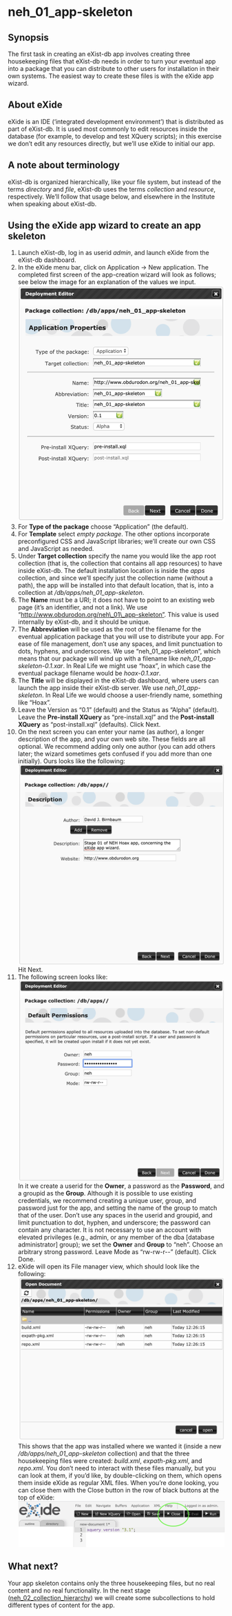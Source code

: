 # neh\_01\_app-skeleton

## Synopsis

The first task in creating an eXist-db app involves creating three housekeeping files that eXist-db needs in order to turn your eventual app into a package that you can distribute to other users for installation in their own systems. The easiest way to create these files is with the eXide app wizard. 

## About eXide

eXide is an IDE (‘integrated development environment’) that is distributed as part of eXist-db. It is used most commonly to edit resources inside the database (for example, to develop and test XQuery scripts); in this exercise we don’t edit any resources directly, but we’ll use eXide to initial our app.

## A note about terminology

eXist-db is organized hierarchically, like your file system, but instead of the terms *directory* and *file*, eXist-db uses the terms *collection* and *resource*, respectively. We’ll follow that usage below, and elsewhere in the Institute when speaking about eXist-db.

## Using the eXide app wizard to create an app skeleton

1. Launch eXist-db, log in as userid *admin*, and launch eXide from the eXist-db dashboard.
2. In the eXide menu bar, click on Application → New application. The completed first screen of the app-creation wizard will look as follows; see below the image for an explanation of the values we input.
![Wizard, screen 1](images/eXide-app-wizard_01.png)
2. For **Type of the package** choose “Application” (the default). 
3. For **Template** select *empty package*. The other options incorporate preconfigured CSS and JavaScript libraries; we’ll create our own CSS and JavaScript as needed.
4. Under **Target collection** specify the name you would like the app root collection (that is, the collection that contains all app resources) to have inside eXist-db. The default installation location is inside the *apps* collection, and since we’ll specify just the collection name (without a path), the app will be installed into that default location, that is, into a collection at */db/apps/neh\_01\_app-skeleton*.
5. The **Name** must be a URI; it does not have to point to an existing web page (it’s an identifier, and not a link). We use “http://www.obdurodon.org/neh\_01\_app-skeleton”. This value is used internally by eXist-db, and it should be unique.
6. The **Abbreviation** will be used as the root of the filename for the eventual application package that you will use to distribute your app. For ease of file management, don’t use any spaces, and limit punctuation to dots, hyphens, and underscores. We use “neh\_01\_app-skeleton”, which means that our package will wind up with a filename like *neh\_01\_app-skeleton-0.1.xar*. In Real Life we might use “hoax”, in which case the eventual package filename would be *hoax-0.1.xar*.
7. The **Title** will be displayed in the eXist-db dashboard, where users can launch the app inside their eXist-db server. We use *neh\_01\_app-skeleton*. In Real Life we would choose a user-friendly name, something like “Hoax”.
8.  Leave the Version as “0.1” (default) and the Status as “Alpha” (default). Leave the **Pre-install XQuery** as “pre-install.xql” and the **Post-install XQuery** as “post-install.xql” (defaults). Click Next.
9. On the next screen you can enter your name (as author), a longer description of the app, and your own web site. These fields are all optional. We recommend adding only one author (you can add others later; the wizard sometimes gets confused if you add more than one initially). Ours looks like the following:
![Wizard, screen 2](images/eXide-app-wizard_02.png)
Hit Next.
10. The following screen looks like:
![Wizard, screen 3](images/eXide-app-wizard_03.png)
In it we create a userid for the **Owner**, a password as the **Password**, and a groupid as the **Group**. Although it is possible to use existing credentials, we recommend creating a unique user, group, and password just for the app, and setting the name of the group to match that of the user. Don’t use any spaces in the userid and groupid, and limit punctuation to dot, hyphen, and underscore; the password can contain any character. It is not necessary to use an account with elevated privileges (e.g., admin, or any member of the dba [database administrator] group); we set the **Owner** and **Group** to “neh”. Choose an arbitrary strong password. Leave Mode as “rw-rw-r--” (default). Click Done.
11. eXide will open its File manager view, which should look like the following:
![Wizard, screen 4](images/eXide-app-wizard_04.png)
This shows that the app was installed where we wanted it (inside a new */db/apps/neh\_01\_app-skeleton* collection) and that the three housekeeping files were created: *build.xml*, *expath-pkg.xml*, and *repo.xml*. You don’t need to interact with these files manually, but you can look at them, if you’d like, by double-clicking on them, which opens them inside eXide as regular XML files. When you’re done looking, you can close them with the Close button in the row of black buttons at the top of eXide:
![Wizard, screen 5](images/eXide-app-wizard_05.png)

## What next?

Your app skeleton contains only the three housekeeping files, but no real content and no real functionality. In the next stage ([neh\_02\_collection_hierarchy](neh_02_collection_hierarchy.md)) we will create some subcollections to hold different types of content for the app.